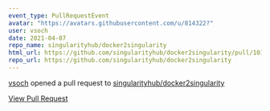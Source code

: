 ```yaml
---
event_type: PullRequestEvent
avatar: "https://avatars.githubusercontent.com/u/814322?"
user: vsoch
date: 2021-04-07
repo_name: singularityhub/docker2singularity
html_url: https://github.com/singularityhub/docker2singularity/pull/101
repo_url: https://github.com/singularityhub/docker2singularity
---
```


<a href='https://github.com/vsoch' target='_blank'>vsoch</a> opened a pull request to <a href='https://github.com/singularityhub/docker2singularity' target='_blank'>singularityhub/docker2singularity</a>

<a href='https://github.com/singularityhub/docker2singularity/pull/101' target='_blank'>View Pull Request</a>